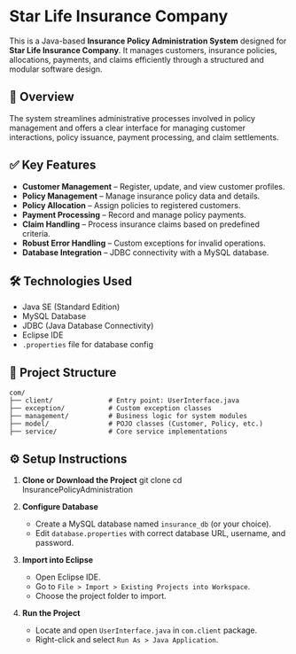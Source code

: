 
# Star Life Insurance Company

This is a Java-based **Insurance Policy Administration System** designed for **Star Life Insurance Company**. It manages customers, insurance policies, allocations, payments, and claims efficiently through a structured and modular software design.

## 📌 Overview

The system streamlines administrative processes involved in policy management and offers a clear interface for managing customer interactions, policy issuance, payment processing, and claim settlements.

## ✅ Key Features

- **Customer Management** – Register, update, and view customer profiles.
- **Policy Management** – Manage insurance policy data and details.
- **Policy Allocation** – Assign policies to registered customers.
- **Payment Processing** – Record and manage policy payments.
- **Claim Handling** – Process insurance claims based on predefined criteria.
- **Robust Error Handling** – Custom exceptions for invalid operations.
- **Database Integration** – JDBC connectivity with a MySQL database.

## 🛠 Technologies Used

- Java SE (Standard Edition)
- MySQL Database
- JDBC (Java Database Connectivity)
- Eclipse IDE
- `.properties` file for database config

## 📂 Project Structure

```
com/
├── client/              # Entry point: UserInterface.java
├── exception/           # Custom exception classes
├── management/          # Business logic for system modules
├── model/               # POJO classes (Customer, Policy, etc.)
├── service/             # Core service implementations
```


## ⚙️ Setup Instructions

1. **Clone or Download the Project**
   git clone [<repo-url>](https://github.com/Shruthi018/Star-Life-Insurance-Company)
   cd InsurancePolicyAdministration

2. **Configure Database**
   - Create a MySQL database named `insurance_db` (or your choice).
   - Edit `database.properties` with correct database URL, username, and password.

3. **Import into Eclipse**
   - Open Eclipse IDE.
   - Go to `File > Import > Existing Projects into Workspace`.
   - Choose the project folder to import.

4. **Run the Project**
   - Locate and open `UserInterface.java` in `com.client` package.
   - Right-click and select `Run As > Java Application`.
